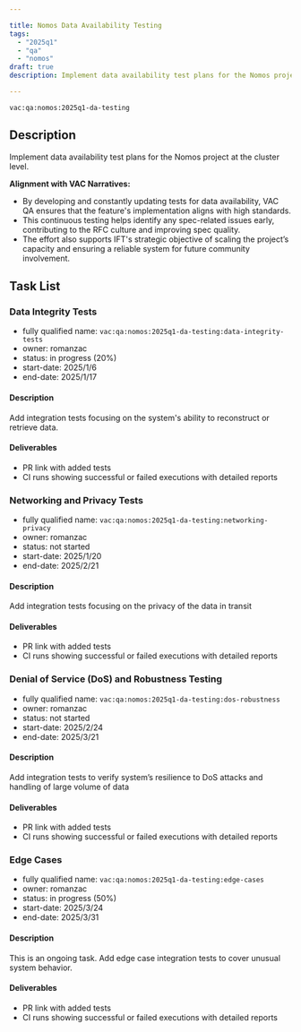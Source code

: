 ```yaml
---

title: Nomos Data Availability Testing  
tags:
  - "2025q1"
  - "qa"
  - "nomos"  
draft: true  
description: Implement data availability test plans for the Nomos project at the cluster level. 

---
```


`vac:qa:nomos:2025q1-da-testing`

## Description
Implement data availability test plans for the Nomos project at the cluster level. 

**Alignment with VAC Narratives:**
- By developing and constantly updating tests for data availability,
  VAC QA ensures that the feature's implementation aligns with high standards.
- This continuous testing helps identify any spec-related issues early,
  contributing to the RFC culture and improving spec quality.
- The effort also supports IFT's strategic objective of scaling the project’s capacity
  and ensuring a reliable system for future community involvement.

## Task List

### Data Integrity Tests

* fully qualified name: `vac:qa:nomos:2025q1-da-testing:data-integrity-tests`
* owner: romanzac
* status: in progress (20%)
* start-date: 2025/1/6
* end-date: 2025/1/17

#### Description
Add integration tests focusing on the system's ability
to reconstruct or retrieve data.

#### Deliverables
* PR link with added tests
* CI runs showing successful or failed executions with detailed reports


### Networking and Privacy Tests

* fully qualified name: `vac:qa:nomos:2025q1-da-testing:networking-privacy`
* owner: romanzac
* status: not started
* start-date: 2025/1/20 
* end-date: 2025/2/21

#### Description
Add integration tests focusing on the privacy of the data in transit

#### Deliverables
* PR link with added tests
* CI runs showing successful or failed executions with detailed reports


### Denial of Service (DoS) and Robustness Testing

* fully qualified name: `vac:qa:nomos:2025q1-da-testing:dos-robustness`
* owner: romanzac
* status: not started
* start-date: 2025/2/24
* end-date: 2025/3/21

#### Description
Add integration tests to verify system’s resilience to DoS attacks and handling of large volume of data 

#### Deliverables
* PR link with added tests
* CI runs showing successful or failed executions with detailed reports


### Edge Cases

* fully qualified name: `vac:qa:nomos:2025q1-da-testing:edge-cases`
* owner: romanzac
* status: in progress (50%)
* start-date: 2025/3/24
* end-date: 2025/3/31

#### Description
This is an ongoing task.
Add edge case integration tests to cover unusual system behavior.

#### Deliverables
* PR link with added tests
* CI runs showing successful or failed executions with detailed reports

